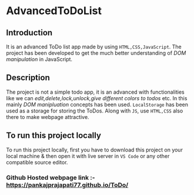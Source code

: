 # AdvancedToDoList

## Introduction
It is an advanced ToDo list app made by using `HTML,CSS,JavaScript`. The project has been developed to get the much better understanding of *DOM manipulation* 
in JavaScript.

## Description
The project is not a simple todo app, it is an advanced with functionalities like we can *edit,delete,lock,unlock,give different colors to todos* etc. In this 
mainly *DOM manipluation* concepts has been used. `LocalStorage` has been used as a storage for storing the ToDos. Along with `JS`, use `HTML,CSS` also there to 
make webpage attractive.

## To run this project locally
To run this project locally, first you have to download this project on your local machine & then open it with live server in `VS Code` or any other compatible 
source editor.

### Github Hosted webpage link :- https://pankajprajapati77.github.io/ToDo/
